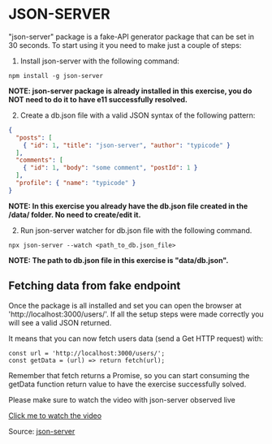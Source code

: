 # JSON-SERVER

"json-server" package is a fake-API generator package that can be set in 30 seconds.
To start using it you need to make just a couple of steps:

1. Install json-server with the following command:

`npm install -g json-server`

**NOTE: json-server package is already installed in this exercise, you do NOT need to do it to have e11 successfully resolved.**

2. Create a db.json file with a valid JSON syntax of the following pattern:

```JSON
{
  "posts": [
    { "id": 1, "title": "json-server", "author": "typicode" }
  ],
  "comments": [
    { "id": 1, "body": "some comment", "postId": 1 }
  ],
  "profile": { "name": "typicode" }
}
```

**NOTE: In this exercise you already have the db.json file created in the /data/ folder. No need to create/edit it.**

2. Run json-server watcher for db.json file with the following command.

`npx json-server --watch <path_to_db.json_file>`

**NOTE: The path to db.json file in this exercise is "data/db.json".**

## Fetching data from fake endpoint

Once the package is all installed and set you can open the browser at 'http://localhost:3000/users/'. If all the setup steps were made correctly you will see a valid JSON returned.

It means that you can now fetch users data (send a Get HTTP request) with:

```JS
const url = 'http://localhost:3000/users/';
const getData = (url) => return fetch(url);
```

Remember that fetch returns a Promise, so you can start consuming the getData function return value to have the exercise successfully solved.

Please make sure to watch the video with json-server observed live

[Click me to watch the video](https://www.loom.com/share/a39c4481a5e54ccdb148833277cd4a6a)

Source: [json-server](https://github.com/typicode/json-server)

